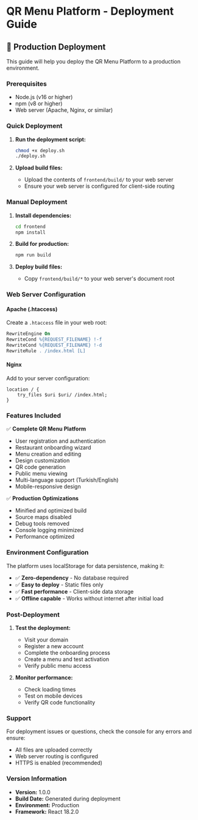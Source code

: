 # QR Menu Platform - Deployment Guide

## 🚀 Production Deployment

This guide will help you deploy the QR Menu Platform to a production environment.

### Prerequisites

- Node.js (v16 or higher)
- npm (v8 or higher)
- Web server (Apache, Nginx, or similar)

### Quick Deployment

1. **Run the deployment script:**
   ```bash
   chmod +x deploy.sh
   ./deploy.sh
   ```

2. **Upload build files:**
   - Upload the contents of `frontend/build/` to your web server
   - Ensure your web server is configured for client-side routing

### Manual Deployment

1. **Install dependencies:**
   ```bash
   cd frontend
   npm install
   ```

2. **Build for production:**
   ```bash
   npm run build
   ```

3. **Deploy build files:**
   - Copy `frontend/build/*` to your web server's document root

### Web Server Configuration

#### Apache (.htaccess)
Create a `.htaccess` file in your web root:
```apache
RewriteEngine On
RewriteCond %{REQUEST_FILENAME} !-f
RewriteCond %{REQUEST_FILENAME} !-d
RewriteRule . /index.html [L]
```

#### Nginx
Add to your server configuration:
```nginx
location / {
    try_files $uri $uri/ /index.html;
}
```

### Features Included

✅ **Complete QR Menu Platform**
- User registration and authentication
- Restaurant onboarding wizard
- Menu creation and editing
- Design customization
- QR code generation
- Public menu viewing
- Multi-language support (Turkish/English)
- Mobile-responsive design

✅ **Production Optimizations**
- Minified and optimized build
- Source maps disabled
- Debug tools removed
- Console logging minimized
- Performance optimized

### Environment Configuration

The platform uses localStorage for data persistence, making it:
- ✅ **Zero-dependency** - No database required
- ✅ **Easy to deploy** - Static files only
- ✅ **Fast performance** - Client-side data storage
- ✅ **Offline capable** - Works without internet after initial load

### Post-Deployment

1. **Test the deployment:**
   - Visit your domain
   - Register a new account
   - Complete the onboarding process
   - Create a menu and test activation
   - Verify public menu access

2. **Monitor performance:**
   - Check loading times
   - Test on mobile devices
   - Verify QR code functionality

### Support

For deployment issues or questions, check the console for any errors and ensure:
- All files are uploaded correctly
- Web server routing is configured
- HTTPS is enabled (recommended)

### Version Information

- **Version:** 1.0.0
- **Build Date:** Generated during deployment
- **Environment:** Production
- **Framework:** React 18.2.0
